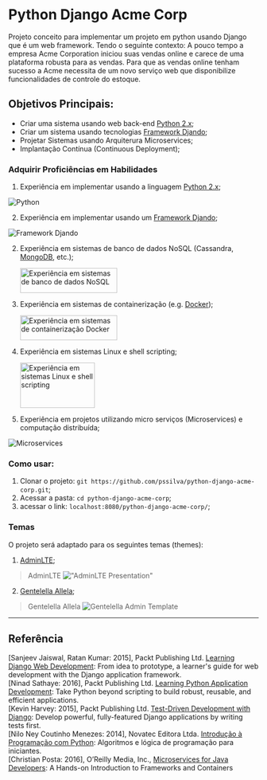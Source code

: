 # Python Django Acme Corp
Projeto conceito para implementar um projeto em python usando Django que é um web framework. 
Tendo o seguinte contexto: A pouco tempo a empresa Acme Corporation iniciou suas vendas online e 
carece de uma plataforma robusta para as vendas. Para que as vendas online tenham sucesso a 
Acme necessita de um novo serviço web que disponibilize funcionalidades de controle do estoque.

## Objetivos Principais:
- Criar uma sistema usando web back-end [Python 2.x](https://www.python.org/doc/);
- Criar um sistema usando tecnologias [Framework Djando](https://www.djangoproject.com/);
- Projetar Sistemas usando Arquiterura Microservices;
- Implantação Contínua (Continuous Deployment);

### Adquirir Proficiências em Habilidades

1. Experiência em implementar usando a linguagem [Python 2.x](https://www.python.org/doc/);

![Python](https://github.com/pssilva/python-django-acme-corp/blob/master/doc-repo/python-logo-master-v3-TM.png)

2. Experiência em implementar usando um [Framework Djando](https://www.djangoproject.com/);

![Framework Djando](https://github.com/pssilva/python-django-acme-corp/blob/master/doc-repo/django-300x300.png)

2. Experiência em sistemas de banco de dados NoSQL (Cassandra, [MongoDB](https://www.mongodb.com/), etc.);
    <p><img src="https://github.com/pssilva/python-django-acme-corp/blob/master/doc-repo/mongoDB.png" alt="Experiência em sistemas de banco de dados NoSQL" height="50" width="195"/></p>
2. Experiência em sistemas de containerização (e.g. [Docker](https://hub.docker.com/r/pss1suporte/paas-docker/));
    <p><img src="https://github.com/pssilva/python-django-acme-corp/blob/master/doc-repo/docker.png" alt="Experiência em sistemas de containerização Docker" height="50" width="195"></p>
3. Experiência em sistemas Linux e shell scripting;
    <p><img src="https://github.com/pssilva/python-django-acme-corp/blob/master/doc-repo/shell-linux.png" alt="Experiência em sistemas Linux e shell scripting" height="91" width="150"></p>
4. Experiência em projetos utilizando micro serviços (Microservices) e computação distribuída;

![Microservices](https://github.com/pssilva/python-django-acme-corp/blob/master/doc-repo/microservices-domain.png)

### Como usar:

1. Clonar o projeto: `git https://github.com/pssilva/python-django-acme-corp.git`;
2. Acessar a pasta: `cd python-django-acme-corp`;
3. acessar o link: `localhost:8080/python-django-acme-corp/`;


### Temas 
O projeto será adaptado para os seguintes temas (themes):

1. [AdminLTE](https://github.com/almasaeed2010/AdminLTE); <br />
>AdminLTE
!["AdminLTE Presentation"](https://almsaeedstudio.com/AdminLTE2.png "AdminLTE Presentation")

2. [Gentelella Allela](https://github.com/puikinsh/gentelella); <br />
>Gentelella Allela
![Gentelella Admin Template](https://github.com/pssilva/python-django-acme-corp/blob/master/doc-repo/theme-gentelella.png)

---
## Referência

\[Sanjeev Jaiswal, Ratan Kumar: 2015\], Packt Publishing Ltd. [Learning Django Web Development](https://www.packtpub.com/web-development/learning-django-web-development): From idea to prototype, a learner's guide for web development with the Django application framework.<br />
\[Ninad Sathaye: 2016\], Packt Publishing Ltd. [Learning Python Application Development](https://www.packtpub.com/web-development/learning-django-web-development): Take Python beyond scripting to build robust, reusable, and efficient applications.<br />
\[Kevin Harvey: 2015\], Packt Publishing Ltd. [Test-Driven Development with Django](https://www.packtpub.com/web-development/django-test-driven-development): Develop powerful, fully-featured Django applications by writing tests first.<br />
\[Nilo Ney Coutinho Menezes: 2014\], Novatec Editora Ltda. [Introdução à Programação com Python](https://www.amazon.com.br/Introdu%C3%A7%C3%A3o-%C3%A0-Programa%C3%A7%C3%A3o-com-Python/dp/8575224085): Algoritmos e lógica de programação para iniciantes.<br />
\[Christian Posta: 2016\], O’Reilly Media, Inc., [Microservices for Java Developers](https://developers.redhat.com/promotions/microservices-for-java-developers/): A Hands-on Introduction to Frameworks and Containers <br />
